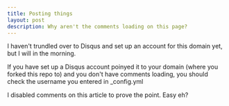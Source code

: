 ```yaml
---
title: Posting things
layout: post
description: Why aren't the comments loading on this page?
---
```


I haven't trundled over to Disqus and set up an account for this domain yet, but I will in the morning.

If you have set up a Disqus account poinyed it to your domain (where you forked this repo to) and you don't have comments loading, you should check the username you entered in _config.yml

I disabled comments on this article to prove the point. Easy eh?
